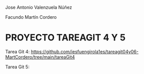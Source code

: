 Jose Antonio Valenzuela Núñez

Facundo Martín Cordero

# PROYECTO TAREAGIT 4 Y 5

Tarea Git 4: https://github.com/iesfuengirola1es/tareagit04y06-MartCordero/tree/main/tareaGit4

Tarea Git 5: 

